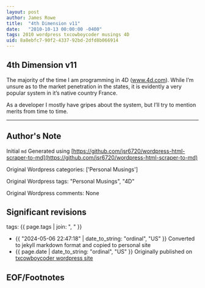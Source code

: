 ```yaml
---
layout: post
author: James Rowe
title:  "4th Dimension v11"
date:   "2010-10-13 00:00:00 -0400"
tags: 2010 wordpress txcowboycoder musings 4D
uid: 8a8ebfc7-90f2-4337-92bd-2dfd8b066914
---
```



## 4th Dimension v11


The majority of the time I am programming in 4D (www.4d.com). While I’m unsure as to the market penetration in the states, it is evidently a very popular system in it’s native country France.


As a developer I mostly have gripes about the system, but I’ll try to mention merits from time to time.




---

## Author's Note

Initial `md` Generated using [https://github.com/jsr6720/wordpress-html-scraper-to-md](https://github.com/jsr6720/wordpress-html-scraper-to-md)

Original Wordpress categories: ['Personal Musings']

Original Wordpress tags: "Personal Musings", "4D"

Original Wordpress comments: None

## Significant revisions

tags: {{ page.tags | join: ", " }} <!-- todo move this somewhere -->

- {{ "2024-05-06 22:47:18" | date_to_string: "ordinal", "US" }} Converted to jekyll markdown format and copied to personal site
- {{ page.date | date_to_string: "ordinal", "US" }} Originally published on [txcowboycoder wordpress site](https://txcowboycoder.wordpress.com/2010/10/13/4d/)

## EOF/Footnotes

